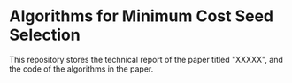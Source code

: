 # Algorithms for Minimum Cost Seed Selection
This repository stores the technical report of the paper titled "XXXXX", and the code of the algorithms in the paper.
